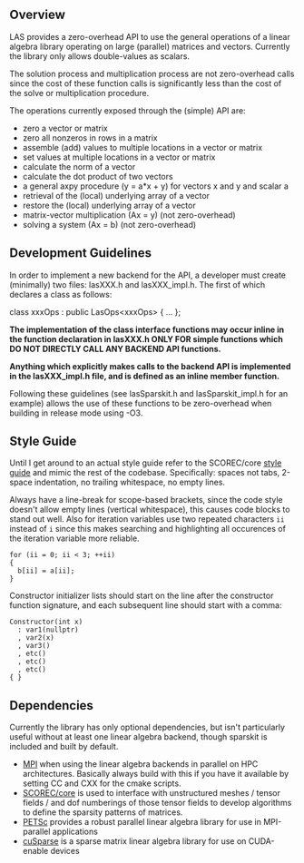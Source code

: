 ## Overview

LAS provides a zero-overhead API to use the general operations of a linear algebra library operating on large (parallel) matrices and vectors. Currently the library only allows double-values as scalars.

The solution process and multiplication process are not zero-overhead calls since the cost of these function calls is significantly less than the cost of the solve or multiplication procedure.

The operations currently exposed through the (simple) API are:
 - zero a vector or matrix
 - zero all nonzeros in rows in a matrix
 - assemble (add) values to multiple locations in a vector or matrix
 - set values at multiple locations in a vector or matrix
 - calculate the norm of a vector
 - calculate the dot product of two vectors
 - a general axpy procedure (y = a*x + y) for vectors x and y and scalar a
 - retrieval of the (local) underlying array of a vector
 - restore the (local) underlying array of a vector
 - matrix-vector multiplication (Ax = y) (not zero-overhead)
 - solving a system (Ax = b) (not zero-overhead)

## Development Guidelines

In order to implement a new backend for the API, a developer must create (minimally) two files:
lasXXX.h and lasXXX_impl.h. The first of which declares a class as follows:

class xxxOps : public LasOps\<xxxOps\>
{ ... };

**The implementation of the class interface functions may occur inline in the function declaration in lasXXX.h ONLY FOR simple functions which DO NOT DIRECTLY CALL ANY BACKEND API functions.**

**Anything which explicitly makes calls to the backend API is implemented in the lasXXX_impl.h file, and is defined as an inline member function.**

Following these guidelines (see lasSparskit.h and lasSparskit_impl.h for an example) allows the use of these functions to be zero-overhead when building in release mode using -O3.

## Style Guide

Until I get around to an actual style guide refer to the SCOREC/core [style guide](https://github.com/SCOREC/core/blob/develop/STYLE.md) and mimic the rest of the codebase. Specifically: spaces not tabs, 2-space indentation, no trailing whitespace, no empty lines.

Always have a line-break for scope-based brackets, since the code style doesn't allow empty lines (vertical whitespace), this causes code blocks to stand out well. Also for iteration variables use two repeated characters ```ii``` instead of ```i``` since this makes searching and highlighting all occurences of the iteration variable more reliable.

```
for (ii = 0; ii < 3; ++ii)
{
  b[ii] = a[ii];
}
```

Constructor initializer lists should start on the line after the constructor function signature, and each subsequent line should start with a comma:

```
Constructor(int x)
  : var1(nullptr)
  , var2(x)
  , var3()
  , etc()
  , etc()
  , etc()
{ }
```

## Dependencies
Currently the library has only optional dependencies, but isn't particularly useful without at least one linear algebra backend, though sparskit is included and built by default.
 * [MPI](https://www.open-mpi.org/) when using the linear algebra backends in parallel on HPC architectures. Basically always build with this if you have it available by setting CC and CXX for the cmake scripts.
 * [SCOREC/core](https://github.com/SCOREC/core) is used to interface with unstructured meshes / tensor fields / and dof numberings of those tensor fields to develop algorithms to define the sparsity patterns of matrices.
 * [PETSc](https://www.mcs.anl.gov/petsc/) provides a robust parallel linear algebra library for use in MPI-parallel applications
 * [cuSparse](http://docs.nvidia.com/cuda/cusparse/index.html) is a sparse matrix linear algebra library for use on CUDA-enable devices
